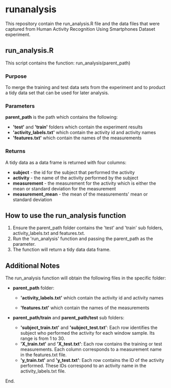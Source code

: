 # runanalysis

This repository contain the run_analysis.R file and the data files that were captured from Human Activity Recognition Using Smartphones Dataset experiment.

## run_analysis.R

This script contains the function:  run_analysis(parent_path)

### Purpose
To merge the training and test data sets from the experiment and to product a tidy data set that can be used for later analysis.

### Parameters
<b>parent_path</b> is the path which contains the following:
* <b>'test'</b> and <b>'train'</b> folders which contain the experiment results
* <b>'activity_labels.txt'</b> which contain the activity id and activity names
* <b>'features.txt'</b> which contain the names of the measurements

### Returns
A tidy data as a data frame is returned with four columns:
* <b>subject</b> - the id for the subject that performed the activity
* <b>activity</b> - the name of the activity performed by the subject
* <b>measurement</b> - the measurement for the activity which is either the mean or standard deviation for the measurement
* <b>measurement_mean</b> - the mean of the measurements' mean or standard deviation

## How to use the run_analysis function

1. Ensure the parent_path folder contains the 'test' and 'train' sub folders, activity_labels.txt and features.txt.
2. Run the 'run_analysis' function and passing the parent_path as the parameter.
3. The function will return a tidy data data frame.

## Additional Notes

The run_analysis function will obtain the following files in the specific folder:

* <b>parent_path</b> folder:
  
  * <b>'activity_labels.txt'</b> which contain the activity id and activity names
  
  * <b>'features.txt'</b> which contain the names of the measurements
  
* <b>parent_path/train</b> and <b>parent_path/test</b> sub folders:
  
  * <b>'subject_train.txt'</b> and <b>'subject_test.txt'</b>: Each row identifies the subject who performed the activity for each window sample. Its range is from 1 to 30.
  * <b>'X_train.txt'</b> and <b>'X_test.txt'</b>: Each row contains the training or test measurements. Each column corresponds to a measurement name in the features.txt file.
  * <b>'y_train.txt'</b> and <b>'y_test.txt'</b>: Each row contains the ID of the activity performed. These IDs correspond to an activity name in the activity_labels.txt file.

End.
